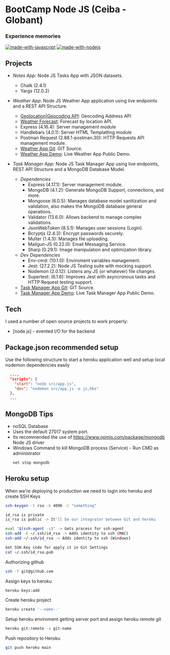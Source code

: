 # BootCamp Node JS (Ceiba - Globant)
### Experience memories

[![made-with-javascript](https://img.shields.io/badge/Made%20with-JavaScript-1f425f.svg)](https://www.javascript.com)
[![made-with-nodejs](https://img.shields.io/badge/Made_with-Node_JS-green.svg)](https://nodejs.org/es/)

## Projects

- *Notes App*: Node JS Tasks App with JSON datasets.
  - Chalk (2.4.1)
  - Yargs (12.0.2)

- *Weather App*: Node JS Weather App application using live endpoints and a REST API Structure.
  - [Geolocation|Geocoding API](https://www.mapbox.com/): Geocoding Address API
  - [Weather Forecast](https://weatherstack.com/): Forecast by location API.
  - Express (4.16.4): Server management module
  - Handlebars (4.0.1): Server HTML Templatting module
  - Postman Request (2.88.1-postman.30): HTTP Requests API management module.
  - [Weather App Git](https://github.com/duquejo01/Weather-App-Node): GIT Source.
  - [Weather App Demo](https://duque-weather-application.herokuapp.com/): Live Weather App Public Demo.

- *Task Manager App*: Node JS Task Manager App using live endpoints, REST API Structure and a MongoDB Database Model.
  - *Dependencies*
    - Express (4.17.1): Server management module.
    - MongoDB (4.1.2): Generate MongoDB Support, connections, and more.
    - Mongoose (6.0.5): Manages database model sanitization and validation, also makes the MongoDB database general operations.
    - Validator (13.6.0): Allows backend to manage complex validations.
    - JsonWebToken (8.5.1): Manages user sessions (Login).
    - Bcryptjs (2.4.3): Encrypt passwords securely.
    - Multer (1.4.3): Manages file uploading.
    - Mailgun-JS (0.22.0): Email Messaging Service.
    - Sharp (0.29.1): Image manipulation and optimization library.
  - *Dev Dependencies*
    - Env-cmd: (10.1.0): Enviroment variables management.
    - Jest: (27.2.2): Node JS Testing suite with mocking support.
    - Nodemon (2.0.12): Listens any JS (or whatever) file changes.
    - Supertest: (6.1.6): Improves Jest with asyncronous tasks and HTTP Request testing support.
  - [Task Manager App Git](https://github.com/duquejo01/Task-Manager): GIT Source.
  - [Task Manager App Demo](https://duque-task-manager.herokuapp.com/): Live Task Manager App Public Demo.


## Tech

I used a number of open source projects to work properly:

- [node.js] - evented I/O for the backend

## Package.json recommended setup

Use the following structure to start a heroku application well and setup local nodemon dependencies easily
```json
  ...,
  "scripts": {
    "start": "node src/app.js",
    "dev": "nodemon src/app.js -e js,hbs"
  },
  ...
```
## MongoDB Tips

- noSQL Database
- Uses the default 27017 system port.
- Its recommended the use of https://www.npmjs.com/package/mongodb Node JS driver
- Windows Command to kill MongoDB process (Service) - Run CMD as administrator
  ```sh
  net stop mongodb
  ```


## Heroku setup

When we're deploying to production we need to login into heroku and
create SSH Keys

```sh
ssh-keygen -t rsa -b 4096 -C "something"
```

```sh
id_rsa is private
is_rsa is public -> It'll be our integrator between Git and heroku
```

```sh
eval "$(ssh-agent -s)" -> Gets process for ssh-agent
ssh-add -K ~/.ssh/id_rsa -> Adds identity to ssh (MAC)
ssh-add ~/.ssh/id_rsa -> Adds identity to ssh (Windows)
```

```sh
Get SSH Key code for apply it in Git Settings
cat ~/.ssh/id_rsa.pub 
```

Authorizing github
```sh
ssh -T git@github.com
```

Assign keys to heroku
```sh
heroku keys:add
```

Create heroku project
```sh
heroku create '--name--'
```

Setup heroku enviroment getting server port and assign heroku remote git
```sh
heroku git:remote -a git-name
``` 

Push repository to Heroku
```sh
git push heroku main
```